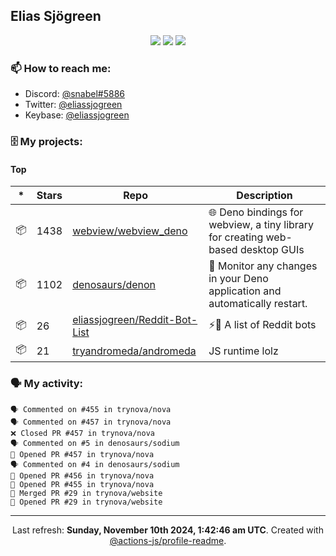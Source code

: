 ## Elias Sjögreen

<p align="center">
  <img src="https://img.shields.io/badge/🎂-dec. 2003-success" />
  <img src="https://img.shields.io/badge/🌎-Stockholm-informational" />
  <img src="https://img.shields.io/badge/👦-He/Him-informational" />
</p>

### 📫 How to reach me:

- Discord: [@snabel#5886](https://discord.com/users/267978757799673866)
- Twitter: [@eliassjogreen](https://twitter.com/eliassjogreen)
- Keybase: [@eliassjogreen](https://keybase.io/eliassjogreen)

### 🗄 My projects:

#### Top
|*|Stars|Repo|Description|
|---|---|---|---|
| 📦 | 1438 | [webview/webview_deno](https://github.com/webview/webview_deno) | 🌐 Deno bindings for webview, a tiny library for creating web-based desktop GUIs |
| 📦 | 1102 | [denosaurs/denon](https://github.com/denosaurs/denon) | 👀 Monitor any changes in your Deno application and automatically restart. |
| 📦 | 26 | [eliassjogreen/Reddit-Bot-List](https://github.com/eliassjogreen/Reddit-Bot-List) | ⚡️🤖 A list of Reddit bots |
| 📦 | 21 | [tryandromeda/andromeda](https://github.com/tryandromeda/andromeda) | JS runtime lolz |

### 🗣 My activity:

```
🗣 Commented on #455 in trynova/nova
🗣 Commented on #457 in trynova/nova
❌ Closed PR #457 in trynova/nova
🗣 Commented on #5 in denosaurs/sodium
💪 Opened PR #457 in trynova/nova
🗣 Commented on #4 in denosaurs/sodium
💪 Opened PR #456 in trynova/nova
💪 Opened PR #455 in trynova/nova
🎉 Merged PR #29 in trynova/website
💪 Opened PR #29 in trynova/website
```

------------
<p align="center">Last refresh: <b>Sunday, November 10th 2024, 1:42:46 am UTC</b>. Created with <a href=https://github.com/marketplace/actions/profile-readme>@actions-js/profile-readme</a>.</p>
